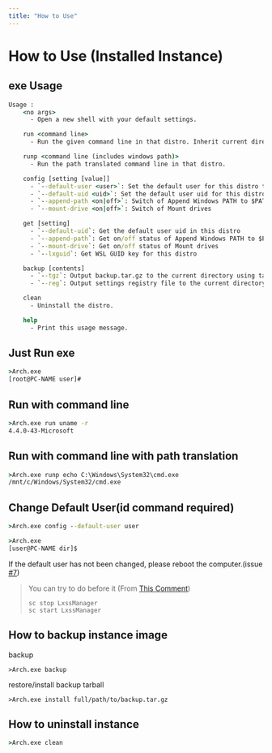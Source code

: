 ```yaml
---
title: "How to Use"
---
```

# How to Use (Installed Instance)
## exe Usage

```cmd
Usage :
    <no args>
      - Open a new shell with your default settings.

    run <command line>
      - Run the given command line in that distro. Inherit current directory.

    runp <command line (includes windows path)>
      - Run the path translated command line in that distro.

    config [setting [value]]
      - `--default-user <user>`: Set the default user for this distro to <user>
      - `--default-uid <uid>`: Set the default user uid for this distro to <uid>
      - `--append-path <on|off>`: Switch of Append Windows PATH to $PATH
      - `--mount-drive <on|off>`: Switch of Mount drives

    get [setting]
      - `--default-uid`: Get the default user uid in this distro
      - `--append-path`: Get on/off status of Append Windows PATH to $PATH
      - `--mount-drive`: Get on/off status of Mount drives
      - `--lxguid`: Get WSL GUID key for this distro

    backup [contents]
      - `--tgz`: Output backup.tar.gz to the current directory using tar command
      - `--reg`: Output settings registry file to the current directory

    clean
      - Uninstall the distro.

    help
      - Print this usage message.
```


## Just Run exe
```cmd
>Arch.exe
[root@PC-NAME user]#
```

## Run with command line
```cmd
>Arch.exe run uname -r
4.4.0-43-Microsoft
```

## Run with command line with path translation
```cmd
>Arch.exe runp echo C:\Windows\System32\cmd.exe
/mnt/c/Windows/System32/cmd.exe
```

## Change Default User(id command required)
```cmd
>Arch.exe config --default-user user

>Arch.exe
[user@PC-NAME dir]$
```
If the default user has not been changed, please reboot the computer.(issue [#7](https://github.com/yuk7/ArchWSL/issues/7))
> You can try to do before it (From [This Comment](https://github.com/yuk7/ArchWSL/issues/7#issuecomment-397725710))
>```pwsh
>sc stop LxssManager
>sc start LxssManager
>```

## How to backup instance image
backup
```
>Arch.exe backup
```
restore/install backup tarball
```
>Arch.exe install full/path/to/backup.tar.gz
```


## How to uninstall instance

```cmd
>Arch.exe clean

```
